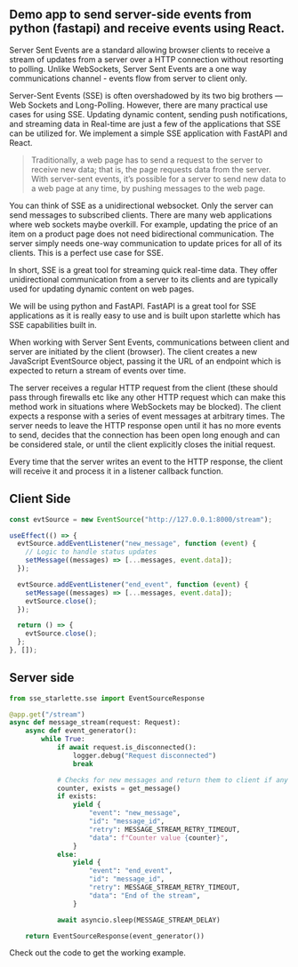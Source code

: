 ## Demo app to send server-side events from python (fastapi) and receive events using React.

Server Sent Events are a standard allowing browser clients to receive a stream of updates from a server over a HTTP connection without resorting to polling. Unlike WebSockets, Server Sent Events are a one way communications channel - events flow from server to client only.

Server-Sent Events (SSE) is often overshadowed by its two big brothers — Web Sockets and Long-Polling. However, there are many practical use cases for using SSE. Updating dynamic content, sending push notifications, and streaming data in Real-time are just a few of the applications that SSE can be utilized for. We implement a simple SSE application with FastAPI and React.

> Traditionally, a web page has to send a request to the server to receive new data; that is, the page requests data from the server. With server-sent events, it’s possible for a server to send new data to a web page at any time, by pushing messages to the web page.

You can think of SSE as a unidirectional websocket. Only the server can send messages to subscribed clients. There are many web applications where web sockets maybe overkill. For example, updating the price of an item on a product page does not need bidirectional communication. The server simply needs one-way communication to update prices for all of its clients. This is a perfect use case for SSE.

In short, SSE is a great tool for streaming quick real-time data. They offer unidirectional communication from a server to its clients and are typically used for updating dynamic content on web pages.

We will be using python and FastAPI. FastAPI is a great tool for SSE applications as it is really easy to use and is built upon starlette which has SSE capabilities built in.

When working with Server Sent Events, communications between client and server are initiated by the client (browser). The client creates a new JavaScript EventSource object, passing it the URL of an endpoint which is expected to return a stream of events over time.

The server receives a regular HTTP request from the client (these should pass through firewalls etc like any other HTTP request which can make this method work in situations where WebSockets may be blocked). The client expects a response with a series of event messages at arbitrary times. The server needs to leave the HTTP response open until it has no more events to send, decides that the connection has been open long enough and can be considered stale, or until the client explicitly closes the initial request.

Every time that the server writes an event to the HTTP response, the client will receive it and process it in a listener callback function.

## Client Side

```javascript
const evtSource = new EventSource("http://127.0.0.1:8000/stream");

useEffect(() => {
  evtSource.addEventListener("new_message", function (event) {
    // Logic to handle status updates
    setMessage((messages) => [...messages, event.data]);
  });

  evtSource.addEventListener("end_event", function (event) {
    setMessage((messages) => [...messages, event.data]);
    evtSource.close();
  });

  return () => {
    evtSource.close();
  };
}, []);
```

## Server side

```python
from sse_starlette.sse import EventSourceResponse

@app.get("/stream")
async def message_stream(request: Request):
    async def event_generator():
        while True:
            if await request.is_disconnected():
                logger.debug("Request disconnected")
                break

            # Checks for new messages and return them to client if any
            counter, exists = get_message()
            if exists:
                yield {
                    "event": "new_message",
                    "id": "message_id",
                    "retry": MESSAGE_STREAM_RETRY_TIMEOUT,
                    "data": f"Counter value {counter}",
                }
            else:
                yield {
                    "event": "end_event",
                    "id": "message_id",
                    "retry": MESSAGE_STREAM_RETRY_TIMEOUT,
                    "data": "End of the stream",
                }

            await asyncio.sleep(MESSAGE_STREAM_DELAY)

    return EventSourceResponse(event_generator())
```

Check out the code to get the working example.

